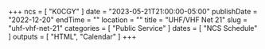 +++
ncs = [ "K0CGY" ]
date = "2023-05-21T21:00:00-05:00"
publishDate = "2022-12-20"
endTime = ""
location = ""
title = "UHF/VHF Net 21"
slug = "uhf-vhf-net-21"
categories = [ "Public Service" ]
dates = [ "NCS Schedule" ]
outputs = [ "HTML", "Calendar" ]
+++
